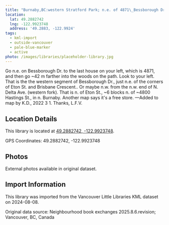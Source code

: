 ```yaml
---
title: "Burnaby,BC:western Stratford Park; n.e. of 4871\_Bessborough Dr."
location:
  lat: 49.2882742
  lng: -122.9923748
  address: '49.2883, -122.9924'
tags:
  - kml-import
  - outside-vancouver
  - pale-blue-marker
  - active
photo: /images/libraries/placeholder-library.jpg
---
```

Go n.e. on Bessborough Dr. to the last house on your left, which is 4871, and then go ~42 m farther into the woods on the path. Look to your left.
That is the the western segment of Bessborough Dr., just n.e. of the corners of Eton St. and Brisbane Crescent.. 
Or maybe n.w. from the n.w. end of N. Delta Ave. (western fork). 
That is n. of Eton St., ~6 blocks n. of ~4800 Hastings St., in n. Burnaby.
 Another map says it's a free store.
—Added to map by K.D., 2022 3 1. Thanks, L.F.V.

## Location Details

This library is located at [49.2882742, -122.9923748](https://www.google.com/maps?q=49.2882742,-122.9923748).

GPS Coordinates: 49.2882742, -122.9923748

## Photos

External photos available in original dataset.

## Import Information

This library was imported from the Vancouver Little Libraries KML dataset on 2024-08-08.

Original data source: Neighbourhood book exchanges 2025.8.6.revision; Vancouver, BC, Canada
